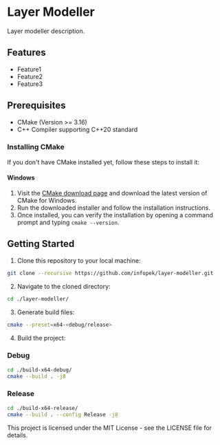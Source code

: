 # Layer Modeller
Layer modeller description.

## Features
- Feature1
- Feature2
- Feature3

## Prerequisites
- CMake (Version >= 3.16)
- C++ Compiler supporting C++20 standard

### Installing CMake
If you don't have CMake installed yet, follow these steps to install it:

#### Windows
1. Visit the [CMake download page](https://cmake.org/download/) and download the latest version of CMake for Windows.
2. Run the downloaded installer and follow the installation instructions.
3. Once installed, you can verify the installation by opening a command prompt and typing `cmake --version`.

## Getting Started
1. Clone this repository to your local machine:
```bash
git clone --recursive https://github.com/infopek/layer-modeller.git
```

2. Navigate to the cloned directory:
```bash
cd ./layer-modeller/
```

3. Generate build files:
```bash
cmake --preset=x64-<debug/release>
```

4. Build the project:

### Debug
```bash
cd ./build-x64-debug/
cmake --build . -j8
```

### Release
```bash
cd ./build-x64-release/
cmake --build . --config Release -j8
```

This project is licensed under the MIT License - see the LICENSE file for details.